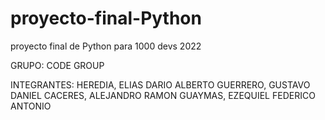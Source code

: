 # proyecto-final-Python
proyecto final de Python para 1000 devs 2022

GRUPO: CODE GROUP

INTEGRANTES: 
            HEREDIA, ELIAS DARIO ALBERTO
            GUERRERO, GUSTAVO DANIEL
            CACERES, ALEJANDRO RAMON
            GUAYMAS, EZEQUIEL FEDERICO ANTONIO
